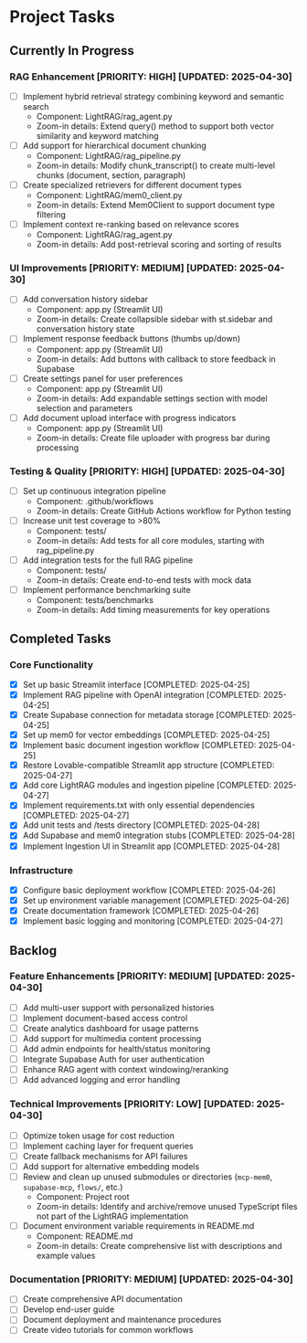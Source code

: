 
# Project Tasks

## Currently In Progress

### RAG Enhancement [PRIORITY: HIGH] [UPDATED: 2025-04-30]
- [ ] Implement hybrid retrieval strategy combining keyword and semantic search
  - Component: LightRAG/rag_agent.py
  - Zoom-in details: Extend query() method to support both vector similarity and keyword matching
- [ ] Add support for hierarchical document chunking
  - Component: LightRAG/rag_pipeline.py
  - Zoom-in details: Modify chunk_transcript() to create multi-level chunks (document, section, paragraph)
- [ ] Create specialized retrievers for different document types
  - Component: LightRAG/mem0_client.py
  - Zoom-in details: Extend Mem0Client to support document type filtering
- [ ] Implement context re-ranking based on relevance scores
  - Component: LightRAG/rag_agent.py
  - Zoom-in details: Add post-retrieval scoring and sorting of results

### UI Improvements [PRIORITY: MEDIUM] [UPDATED: 2025-04-30]
- [ ] Add conversation history sidebar
  - Component: app.py (Streamlit UI)
  - Zoom-in details: Create collapsible sidebar with st.sidebar and conversation history state
- [ ] Implement response feedback buttons (thumbs up/down)
  - Component: app.py (Streamlit UI)
  - Zoom-in details: Add buttons with callback to store feedback in Supabase
- [ ] Create settings panel for user preferences
  - Component: app.py (Streamlit UI)
  - Zoom-in details: Add expandable settings section with model selection and parameters
- [ ] Add document upload interface with progress indicators
  - Component: app.py (Streamlit UI)
  - Zoom-in details: Create file uploader with progress bar during processing

### Testing & Quality [PRIORITY: HIGH] [UPDATED: 2025-04-30]
- [ ] Set up continuous integration pipeline
  - Component: .github/workflows
  - Zoom-in details: Create GitHub Actions workflow for Python testing
- [ ] Increase unit test coverage to >80%
  - Component: tests/
  - Zoom-in details: Add tests for all core modules, starting with rag_pipeline.py
- [ ] Add integration tests for the full RAG pipeline
  - Component: tests/
  - Zoom-in details: Create end-to-end tests with mock data
- [ ] Implement performance benchmarking suite
  - Component: tests/benchmarks
  - Zoom-in details: Add timing measurements for key operations

## Completed Tasks

### Core Functionality
- [x] Set up basic Streamlit interface [COMPLETED: 2025-04-25]
- [x] Implement RAG pipeline with OpenAI integration [COMPLETED: 2025-04-25]
- [x] Create Supabase connection for metadata storage [COMPLETED: 2025-04-25]
- [x] Set up mem0 for vector embeddings [COMPLETED: 2025-04-25]
- [x] Implement basic document ingestion workflow [COMPLETED: 2025-04-25]
- [x] Restore Lovable-compatible Streamlit app structure [COMPLETED: 2025-04-27]
- [x] Add core LightRAG modules and ingestion pipeline [COMPLETED: 2025-04-27]
- [x] Implement requirements.txt with only essential dependencies [COMPLETED: 2025-04-27]
- [x] Add unit tests and /tests directory [COMPLETED: 2025-04-28]
- [x] Add Supabase and mem0 integration stubs [COMPLETED: 2025-04-28]
- [x] Implement Ingestion UI in Streamlit app [COMPLETED: 2025-04-28]

### Infrastructure
- [x] Configure basic deployment workflow [COMPLETED: 2025-04-26]
- [x] Set up environment variable management [COMPLETED: 2025-04-26]
- [x] Create documentation framework [COMPLETED: 2025-04-26]
- [x] Implement basic logging and monitoring [COMPLETED: 2025-04-27]

## Backlog

### Feature Enhancements [PRIORITY: MEDIUM] [UPDATED: 2025-04-30]
- [ ] Add multi-user support with personalized histories
- [ ] Implement document-based access control
- [ ] Create analytics dashboard for usage patterns
- [ ] Add support for multimedia content processing
- [ ] Add admin endpoints for health/status monitoring
- [ ] Integrate Supabase Auth for user authentication
- [ ] Enhance RAG agent with context windowing/reranking
- [ ] Add advanced logging and error handling

### Technical Improvements [PRIORITY: LOW] [UPDATED: 2025-04-30]
- [ ] Optimize token usage for cost reduction
- [ ] Implement caching layer for frequent queries
- [ ] Create fallback mechanisms for API failures
- [ ] Add support for alternative embedding models
- [ ] Review and clean up unused submodules or directories (`mcp-mem0`, `supabase-mcp`, `flows/`, etc.)
  - Component: Project root
  - Zoom-in details: Identify and archive/remove unused TypeScript files not part of the LightRAG implementation
- [ ] Document environment variable requirements in README.md
  - Component: README.md
  - Zoom-in details: Create comprehensive list with descriptions and example values

### Documentation [PRIORITY: MEDIUM] [UPDATED: 2025-04-30]
- [ ] Create comprehensive API documentation
- [ ] Develop end-user guide
- [ ] Document deployment and maintenance procedures
- [ ] Create video tutorials for common workflows
